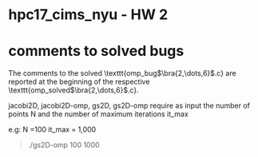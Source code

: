 # hpc17_cims_nyu - HW 2

# comments to solved bugs

The comments to the solved \texttt{omp\_bug$\bra{2,\dots,6}$.c} are reported at the beginning of the respective \texttt{omp\_solved$\bra{2,\dots,6}$.c}.

jacobi2D, jacobi2D-omp, gs2D, gs2D-omp require as input the number of points N and the number of maximum iterations it_max 

e.g: N =100 it_max = 1,000

> ./gs2D-omp 100 1000
